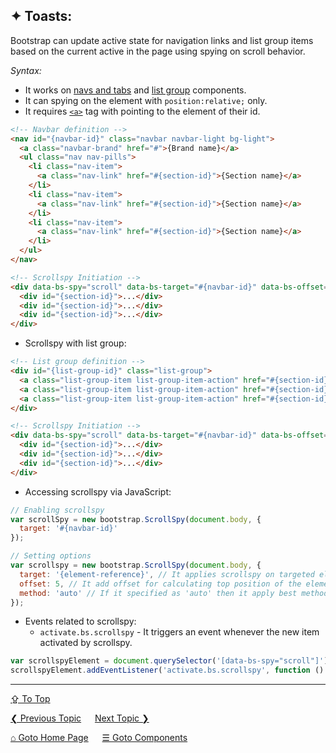 ## &#10022; Toasts:
Bootstrap can update active state for navigation links and list group items based on the current active in the page using spying on scroll behavior.

*Syntax:*
  - It works on [navs and tabs](./components.navs-and-tabs.md) and [list group](./components.list-group.md) components.
  - It can spying on the element with `position:relative;` only.
  - It requires [`<a>`](https://github.com/ag-sanjjeev/HTML-Notes/blob/master/tags/a-tag.md) tag with pointing to the element of their id.

```html
<!-- Navbar definition -->
<nav id="{navbar-id}" class="navbar navbar-light bg-light">
  <a class="navbar-brand" href="#">{Brand name}</a>
  <ul class="nav nav-pills">
    <li class="nav-item">
      <a class="nav-link" href="#{section-id}">{Section name}</a>
    </li>
    <li class="nav-item">
      <a class="nav-link" href="#{section-id}">{Section name}</a>
    </li>
    <li class="nav-item">
      <a class="nav-link" href="#{section-id}">{Section name}</a>
    </li>
  </ul>
</nav>

<!-- Scrollspy Initiation -->
<div data-bs-spy="scroll" data-bs-target="#{navbar-id}" data-bs-offset="0">
  <div id="{section-id}">...</div>
  <div id="{section-id}">...</div>
  <div id="{section-id}">...</div>
</div>
```

- Scrollspy with list group:

```html
<!-- List group definition -->
<div id="{list-group-id}" class="list-group">
  <a class="list-group-item list-group-item-action" href="#{section-id}">{Section name}</a>
  <a class="list-group-item list-group-item-action" href="#{section-id}">{Section name}</a>
  <a class="list-group-item list-group-item-action" href="#{section-id}">{Section name}</a>
</div>

<!-- Scrollspy Initiation -->
<div data-bs-spy="scroll" data-bs-target="#{navbar-id}" data-bs-offset="0">
  <div id="{section-id}">...</div>
  <div id="{section-id}">...</div>
  <div id="{section-id}">...</div>
</div>
```

- Accessing scrollspy via JavaScript:
```javascript
// Enabling scrollspy
var scrollSpy = new bootstrap.ScrollSpy(document.body, {
  target: '#{navbar-id}'
});

// Setting options
var scrollspy = new bootstrap.ScrollSpy(document.body, {
  target: '{element-reference}', // It applies scrollspy on targeted element and accepts string, DOM reference or jQuery object.
  offset: 5, // It add offset for calculating top position of the element when scroll.
  method: 'auto' // If it specified as 'auto' then it apply best method to get position of the element. or it is 'offset' then it will uses  Element.getBoundingClientRect() method for calculating position or it is 'position' then it will uses HTMLElement.offsetTop and HTMLElement.offsetLeft properties to get position of the element.
});
```

- Events related to scrollspy:
  - `activate.bs.scrollspy` - It triggers an event whenever the new item activated by scrollspy.
  
```javascript
var scrollspyElement = document.querySelector('[data-bs-spy="scroll"]');
scrollspyElement.addEventListener('activate.bs.scrollspy', function () { ... });
```

---
[&#8682; To Top](#-toasts)

[&#10094; Previous Topic](./components.spinners.md) &emsp; [Next Topic &#10095;](./components.tooltips.md)

[&#8962; Goto Home Page](../../README.md) &emsp; [&#9776; Goto Components](./components.md)
